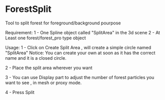 # ForestSplit

Tool to split forest for foreground/background pourpose

Requirement:
1 - One Spline object called "SplitArea" in the 3d scene
2 - At Least one forest/forest_pro type object

Usage:
1 - Click on Create Split Area , will create a simple circle named "SplitArea" 
Notice: You can create your own at soon as it has the correct name and it is a closed circle.

2 - Place the split area wherever you want 

3 - You can use Display part to adjust the number of forest particles you want to see , in mesh or proxy mode.

4 - Press Split
